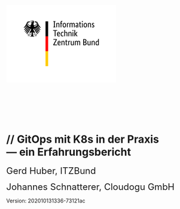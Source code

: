 <!-- .slide: style="text-align: center !important;"  -->
<!-- .slide: data-background-image="images/title.svg"  -->
<img src="images/logo-itzbund.svg" class="floatLeft"/>
<br/>
<br/>
<br/>
<font size="100"><i class="fab fa-git-alt" style="color: #F05133"></i></i>&nbsp;<i class="fas fa-cogs"></i></font>
<img data-src="images/k8s_logo.svg" width="5%;" />
<h1 class="title">
    <span class="title-accent">//</span> 
    GitOps mit K8s in der Praxis<br/> — ein Erfahrungsbericht
</h1>

<font size="5">Gerd Huber, ITZBund</font>

<font size="5">Johannes Schnatterer, Cloudogu GmbH</font>

<div class="title-version">
Version: 202010131336-73121ac
</div>

<h5><a href="pdf/Hands-on GitOps with K8s - a field report.pdf">
   <i class="far fa-file-pdf"></i>
</a></h5>
